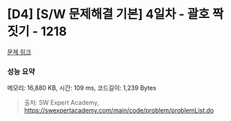 # [D4] [S/W 문제해결 기본] 4일차 - 괄호 짝짓기 - 1218 

[문제 링크](https://swexpertacademy.com/main/code/problem/problemDetail.do?contestProbId=AV14eWb6AAkCFAYD) 

### 성능 요약

메모리: 16,880 KB, 시간: 109 ms, 코드길이: 1,239 Bytes



> 출처: SW Expert Academy, https://swexpertacademy.com/main/code/problem/problemList.do